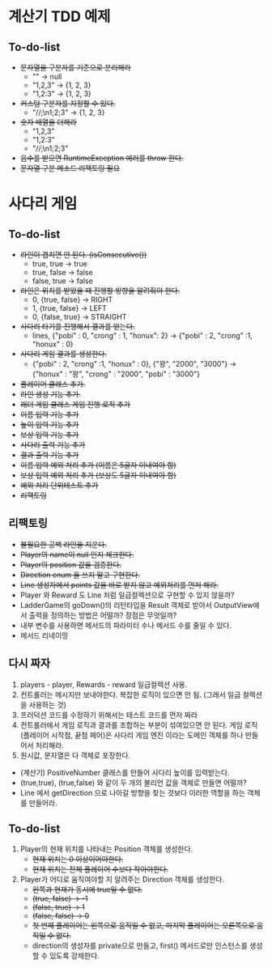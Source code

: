 # 계산기 TDD 예제

## To-do-list

- ~~문자열을 구분자를 기준으로 분리해라~~
    - "" -> null
    - "1,2,3" -> {1, 2, 3}
    - "1,2:3" -> {1, 2, 3}
- ~~커스텀 구분자를 지정할 수 있다.~~
    - "//;\n1;2;3" -> {1, 2, 3}
- ~~숫자 배열을 더해라~~
    - "1,2,3"
    - "1,2:3"
    - "//;\n1;2;3"
- ~~음수를 받으면 RuntimeException 에러를 throw 한다.~~
- ~~문자열 구분 메소드 리팩토링 필요~~

# 사다리 게임

## To-do-list
- ~~라인이 겹치면 안 된다. (isConsecutive())~~
    - true, true -> true
    - true, false -> false
    - false, true -> false
- ~~라인은 위치를 받았을 때 진행할 방향을 알려줘야 한다.~~
    - 0, {true, false} -> RIGHT
    - 1, {true, false} -> LEFT
    - 0, {false, true} -> STRAIGHT
- ~~사다리 타기를 진행해서 결과를 얻는다.~~
    - lines, {"pobi" : 0, "crong" : 1, "honux": 2} -> {"pobi" : 2, "crong" :1, "honux" : 0}
- ~~사다리 게임 결과를 생성한다.~~
    - {"pobi" : 2, "crong" :1, "honux" : 0}, {"꽝", "2000", "3000"} -> {"honux" : "꽝", "crong" : "2000", "pobi" : "3000"}
- ~~플레이어 클래스 추가.~~
- ~~라인 생성 기능 추가.~~
- ~~래더 게임 클래스 게임 진행 로직 추가~~
- ~~이름 입력 기능 추가~~
- ~~높이 입력 기능 추가~~
- ~~보상 입력 기능 추가~~
- ~~사다리 출력 기능 추가~~
- ~~결과 출력 기능 추가~~
- ~~이름 입력 예외 처리 추가 (이름은 5글자 이내여야 함)~~
- ~~보상 입력 예외 처리 추가 (보상도 5글자 이내여야 함)~~
- ~~예외 처리 단위테스트 추가~~
- ~~리팩토링~~

## 리팩토링
- ~~불필요한 공백 라인을 지운다.~~
- ~~Player의 name이 null 인지 체크한다.~~
- ~~Player의 position 값을 검증한다.~~
- ~~Direction enum 을 쓰지 말고 구현한다.~~
- ~~Line 생성자에서 points 값을 바로 받지 않고 예외처리를 먼저 해라.~~
- Player 와 Reward 도 Line 처럼 일급컬렉션으로 구현할 수 있지 않을까?
- LadderGame의 goDown()의 리턴타입을 Result 객체로 받아서 OutputView에서 출력을 정의하는 방법은 어떨까? 장점은 무엇일까?
- 내부 변수를 사용하면 메서드의 파라미터 수나 메서드 수를 줄일 수 있다.
- 메서드 리네이밍

## 다시 짜자
1. players - player, Rewards - reward 일급컬렉션 사용.
2. 컨트롤러는 메시지만 보내야한다. 복잡한 로직이 있으면 안 됨. (그래서 일급 컬렉션을 사용하는 것)
3. 프러덕션 코드를 수정하기 위해서는 테스트 코드를 먼저 짜라
4. 컨트롤러에서 게임 로직과 결과를 조합하는 부분이 섞여있으면 안 된다. 게임 로직(플레이어 시작점, 끝점 페어)은 사다리 게임 엔진
이라는 도메인 객체를 하나 만들어서 처리해라. 
5. 원시값, 문자열은 다 객체로 포장한다.

- (계산기) PositiveNumber 클래스를 만들어 사다리 높이를 입력받는다.
- (true,true), (true,false) 와 같이 두 개의 불리언 값을 객체로 만들면 어떨까?
- Line 에서 getDirection 으로 나아갈 방향을 찾는 것보다 이러한 역할을 하는 객체를 만들어라.
    
    
## To-do-list
1. Player의 현재 위치를 나타내는 Position 객체를 생성한다.
    - ~~현재 위치는 0 이상이어야한다.~~
    - ~~현재 위치는 전체 플레이어 수보다 작아야한다.~~
2. Player가 어디로 움직여야할 지 알려주는 Direction 객체를 생성한다.
    - ~~왼쪽과 현재가 동시에 true일 수 없다.~~
    - ~~(true, false) -> -1~~
    - ~~(false, true) -> 1~~
    - ~~(false, false) -> 0~~
    - ~~첫 번째 플레이어는 왼쪽으로 움직일 수 없고, 마지막 플레이어는 오른쪽으로 움직일 수 없다.~~
    - direction의 생성자를 private으로 만들고, first() 메서드로만 인스턴스를 생성할 수 있도록 강제한다.